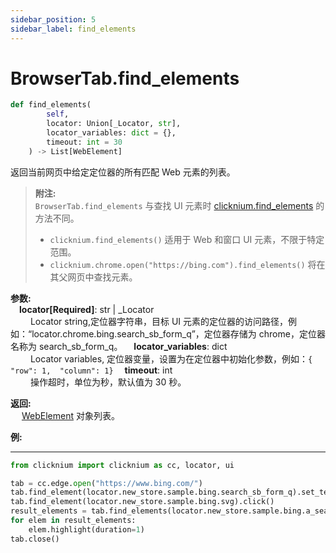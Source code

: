 ```yaml
---
sidebar_position: 5
sidebar_label: find_elements
---
```

# BrowserTab.find_elements
```python
def find_elements(
        self,
        locator: Union[_Locator, str],
        locator_variables: dict = {},
        timeout: int = 30
    ) -> List[WebElement]
```  

返回当前网页中给定定位器的所有匹配 Web 元素的列表。

> **附注:**  
`BrowserTab.find_elements` 与查找 UI 元素时 [clicknium.find_elements](Ma/doc/references/python/globalfunctions/find_elements.md) 的方法不同。 
>- `clicknium.find_elements()` 适用于 Web 和窗口 UI 元素，不限于特定范围。
>- `clicknium.chrome.open("https://bing.com").find_elements()` 将在其父网页中查找元素。 

**参数:**  
    &emsp;**locator[Required]**: str | _Locator   
        &emsp;&emsp; Locator string,定位器字符串，目标 UI 元素的定位器的访问路径，例如：“locator.chrome.bing.search_sb_form_q”，定位器存储为 chrome，定位器名称为 search_sb_form_q。
    &emsp;**locator_variables**: dict  
        &emsp;&emsp; Locator variables,  定位器变量，设置为在定位器中初始化参数，例如：`{ "row": 1,  "column": 1}`
    &emsp;**timeout**: int  
        &emsp;&emsp; 操作超时，单位为秒，默认值为 30 秒。

**返回:**  
    &emsp; [WebElement](webelement.md) 对象列表。

**例:**
***
```python
from clicknium import clicknium as cc, locator, ui

tab = cc.edge.open("https://www.bing.com/")
tab.find_element(locator.new_store.sample.bing.search_sb_form_q).set_text('clicknium')
tab.find_element(locator.new_store.sample.bing.svg).click()
result_elements = tab.find_elements(locator.new_store.sample.bing.a_search_result)
for elem in result_elements:
    elem.highlight(duration=1)
tab.close()
```